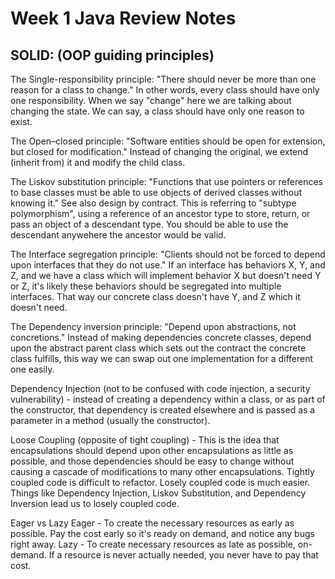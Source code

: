 # Week 1 Java Review Notes



## SOLID: (OOP guiding principles)  

The Single-responsibility principle: "There should never be more than one reason for a class to change." In other words, every class should have only one responsibility. When we say "change" here we are talking about changing the state. We can say, a class should have only one reason to exist.

The Open–closed principle: "Software entities should be open for extension, but closed for modification." Instead of changing the original, we extend (inherit from) it and modify the child class.
  
The Liskov substitution principle: "Functions that use pointers or references to base classes must be able to use objects of derived classes without knowing it." See also design by contract. This is referring to "subtype polymorphism", using a reference of an ancestor type to store, return, or pass an object of a descendant type. You should be able to use the descendant anywehere the ancestor would be valid.
  
The Interface segregation principle: "Clients should not be forced to depend upon interfaces that they do not use." If an interface has behaviors X, Y, and Z, and we have a class which will implement behavior X but doesn't need Y or Z, it's likely these behaviors should be segregated into multiple interfaces. That way our concrete class doesn't have Y, and Z which it doesn't need.
  
The Dependency inversion principle: "Depend upon abstractions, not concretions." Instead of making dependencies concrete classes, depend upon the abstract parent class which sets out the contract the concrete class fulfills, this way we can swap out one implementation for a different one easily.
  
Dependency Injection (not to be confused with code injection, a security vulnerability) - instead of creating a dependency within a 
class, or as part of the constructor, that dependency is created elsewhere and is passed as a parameter in a method (usually 
the constructor).
  
Loose Coupling (opposite of tight coupling) - This is the idea that encapsulations should depend upon other encapsulations as little as possible, and those dependencies should be easy to change without causing a cascade of modifications to many other encapsulations. Tightly coupled code is difficult to refactor. Losely coupled code is much easier. Things like Dependency Injection, Liskov Substitution, and Dependency Inversion lead us to losely coupled code.
  

Eager vs Lazy
Eager - To create the necessary resources as early as possible. Pay the cost early so it's ready on demand, and notice any bugs right away.
Lazy - To create necessary resources as late as possible, on-demand. If a resource is never actually needed, you never have to pay that cost.
